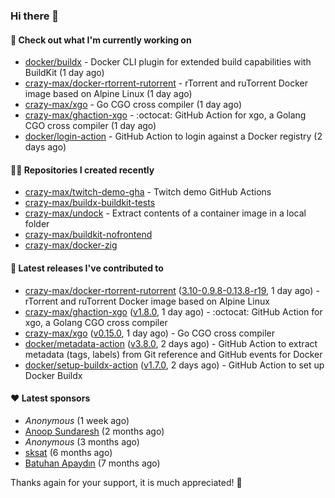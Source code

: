 ### Hi there 👋

#### 👷 Check out what I'm currently working on

- [docker/buildx](https://github.com/docker/buildx) - Docker CLI plugin for extended build capabilities with BuildKit (1 day ago)
- [crazy-max/docker-rtorrent-rutorrent](https://github.com/crazy-max/docker-rtorrent-rutorrent) - rTorrent and ruTorrent Docker image based on Alpine Linux (1 day ago)
- [crazy-max/xgo](https://github.com/crazy-max/xgo) - Go CGO cross compiler (1 day ago)
- [crazy-max/ghaction-xgo](https://github.com/crazy-max/ghaction-xgo) - :octocat: GitHub Action for xgo, a Golang CGO cross compiler (1 day ago)
- [docker/login-action](https://github.com/docker/login-action) - GitHub Action to login against a Docker registry (2 days ago)

#### 👨‍💻 Repositories I created recently

- [crazy-max/twitch-demo-gha](https://github.com/crazy-max/twitch-demo-gha) - Twitch demo GitHub Actions
- [crazy-max/buildx-buildkit-tests](https://github.com/crazy-max/buildx-buildkit-tests)
- [crazy-max/undock](https://github.com/crazy-max/undock) - Extract contents of a container image in a local folder
- [crazy-max/buildkit-nofrontend](https://github.com/crazy-max/buildkit-nofrontend)
- [crazy-max/docker-zig](https://github.com/crazy-max/docker-zig)

#### 🚀 Latest releases I've contributed to

- [crazy-max/docker-rtorrent-rutorrent](https://github.com/crazy-max/docker-rtorrent-rutorrent) ([3.10-0.9.8-0.13.8-r19](https://github.com/crazy-max/docker-rtorrent-rutorrent/releases/tag/3.10-0.9.8-0.13.8-r19), 1 day ago) - rTorrent and ruTorrent Docker image based on Alpine Linux
- [crazy-max/ghaction-xgo](https://github.com/crazy-max/ghaction-xgo) ([v1.8.0](https://github.com/crazy-max/ghaction-xgo/releases/tag/v1.8.0), 1 day ago) - :octocat: GitHub Action for xgo, a Golang CGO cross compiler
- [crazy-max/xgo](https://github.com/crazy-max/xgo) ([v0.15.0](https://github.com/crazy-max/xgo/releases/tag/v0.15.0), 1 day ago) - Go CGO cross compiler
- [docker/metadata-action](https://github.com/docker/metadata-action) ([v3.8.0](https://github.com/docker/metadata-action/releases/tag/v3.8.0), 2 days ago) - GitHub Action to extract metadata (tags, labels) from Git reference and GitHub events for Docker
- [docker/setup-buildx-action](https://github.com/docker/setup-buildx-action) ([v1.7.0](https://github.com/docker/setup-buildx-action/releases/tag/v1.7.0), 2 days ago) - GitHub Action to set up Docker Buildx

#### ❤️ Latest sponsors
- _Anonymous_ (1 week ago)
- [Anoop Sundaresh](https://github.com/theryecatcher) (2 months ago)
- _Anonymous_ (3 months ago)
- [sksat](https://github.com/sksat) (6 months ago)
- [Batuhan Apaydın](https://github.com/developer-guy) (7 months ago)

Thanks again for your support, it is much appreciated! 🙏
